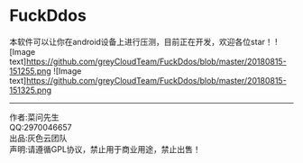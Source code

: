 FuckDdos
======  
本软件可以让你在android设备上进行压测，目前正在开发，欢迎各位star！ 
![Image text]https://github.com/greyCloudTeam/FuckDdos/blob/master/20180815-151255.png
![Image text]https://github.com/greyCloudTeam/FuckDdos/blob/master/20180815-151325.png

-------   
作者:菜问先生  
QQ:2970046657  
出品:灰色云团队  
声明:请遵循GPL协议，禁止用于商业用途，禁止出售！  
